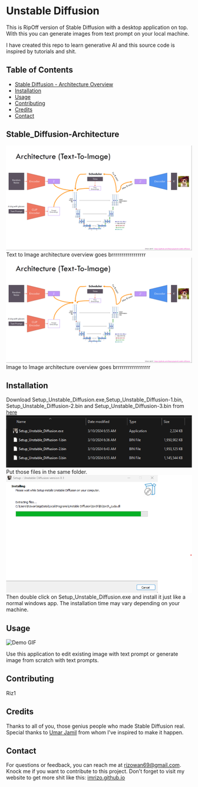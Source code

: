 # Unstable Diffusion

This is RipOff version of Stable Diffusion with a desktop application on top. 
With this you can generate images from text prompt on your local machine. 

I have created this repo to learn generative AI and this source code is inspired by tutorials
and shit. 

## Table of Contents
- [Stable Diffusion - Architecture Overview](#Stable_Diffusion-Architecture)
- [Installation](#installation)
- [Usage](#usage)
- [Contributing](#contributing)
- [Credits](#credits)
- [Contact](#contact)

## Stable_Diffusion-Architecture
![Stable Diffusion](others/architecturet2i.png)
Text to Image architecture overview goes brrrrrrrrrrrrrrrrr
![Stable Diffusion](others/architecturet2i.png)
Image to Image architecture overview goes brrrrrrrrrrrrrrrrr

## Installation

Download Setup_Unstable_Diffusion.exe,Setup_Unstable_Diffusion-1.bin,
Setup_Unstable_Diffusion-2.bin and Setup_Unstable_Diffusion-3.bin from [here](https://iubat-my.sharepoint.com/:f:/g/personal/15303067_iubat_edu/En8i0MJhw6xDkV2Y7eBOA6UBSVdkIJk8GX_LE1ww7NglmA?e=r1o4pD)
![InstallationFiles](others/setup1.png)
Put those files in the same folder.
<br>
![Setup](others/setup2.png)
Then double click on Setup_Unstable_Diffusion.exe and install it just like a normal windows app.
The installation time may vary depending on your machine.

## Usage
![Demo GIF](images/demo.gif)

Use this application to edit existing image with text prompt or generate image from scratch
with text prompts.

## Contributing

Riz1

## Credits

Thanks to all of you, those genius people who made Stable Diffusion real.
Special thanks to [Umar Jamil](https://www.youtube.com/@umarjamilai) from whom I've inspired to make it happen.


## Contact

For questions or feedback, you can reach me at [rizowan69@gmail.com](mailto:rizowan69@gmail.com).
Knock me if you want to contribute to this project.
Don't forget to visit my website to get more shit like this: [imrizo.github.io](https://imrizo.github.io/)


